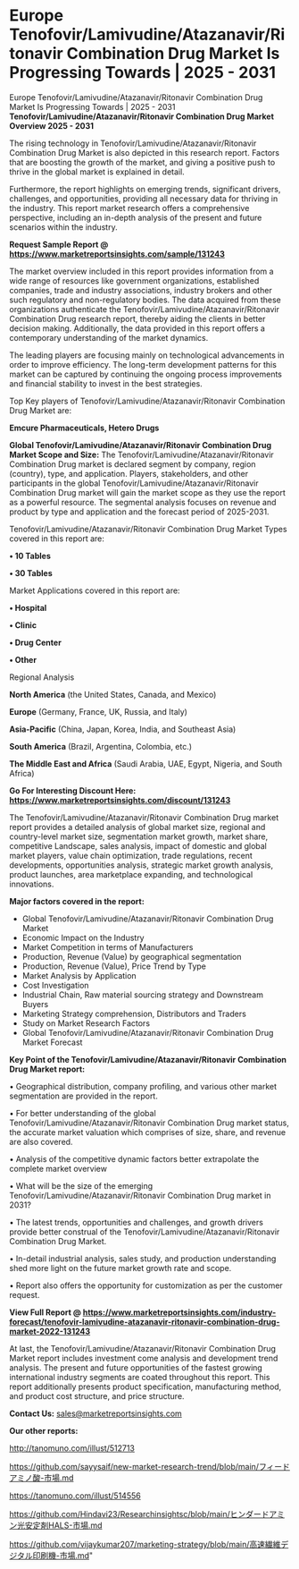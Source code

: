 # Europe Tenofovir/Lamivudine/Atazanavir/Ritonavir Combination Drug Market Is Progressing Towards | 2025 - 2031
Europe Tenofovir/Lamivudine/Atazanavir/Ritonavir Combination Drug Market Is Progressing Towards | 2025 - 2031
<Strong> Tenofovir/Lamivudine/Atazanavir/Ritonavir Combination Drug Market Overview 2025 - 2031</strong>

The rising technology in Tenofovir/Lamivudine/Atazanavir/Ritonavir Combination Drug Market is also depicted in this research report. Factors that are boosting the growth of the market, and giving a positive push to thrive in the global market is explained in detail.

Furthermore, the report highlights on emerging trends, significant drivers, challenges, and opportunities, providing all necessary data for thriving in the industry. This report market research offers a comprehensive perspective, including an in-depth analysis of the present and future scenarios within the industry.

<strong>Request Sample Report @ <a href=https://www.marketreportsinsights.com/sample/131243>https://www.marketreportsinsights.com/sample/131243</a></strong>

The market overview included in this report provides information from a wide range of resources like government organizations, established companies, trade and industry associations, industry brokers and other such regulatory and non-regulatory bodies. The data acquired from these organizations authenticate the Tenofovir/Lamivudine/Atazanavir/Ritonavir Combination Drug research report, thereby aiding the clients in better decision making. Additionally, the data provided in this report offers a contemporary understanding of the market dynamics.

The leading players are focusing mainly on technological advancements in order to improve efficiency. The long-term development patterns for this market can be captured by continuing the ongoing process improvements and financial stability to invest in the best strategies.

Top Key players of Tenofovir/Lamivudine/Atazanavir/Ritonavir Combination Drug Market are:

<strong>Emcure Pharmaceuticals, Hetero Drugs</strong>

<strong><b>Global Tenofovir/Lamivudine/Atazanavir/Ritonavir Combination Drug Market Scope and Size:</b></strong>
The Tenofovir/Lamivudine/Atazanavir/Ritonavir Combination Drug market is declared segment by company, region (country), type, and application. Players, stakeholders, and other participants in the global Tenofovir/Lamivudine/Atazanavir/Ritonavir Combination Drug market will gain the market scope as they use the report as a powerful resource. The segmental analysis focuses on revenue and product by type and application and the forecast period of 2025-2031.

Tenofovir/Lamivudine/Atazanavir/Ritonavir Combination Drug Market Types covered in this report are:

<strong>• 10 Tables

• 30 Tables</strong>

Market Applications covered in this report are:

<strong>• Hospital

• Clinic

• Drug Center

• Other</strong> 

Regional Analysis

<strong>North America</strong> (the United States, Canada, and Mexico)

<strong>Europe</strong> (Germany, France, UK, Russia, and Italy)

<strong>Asia-Pacific</strong> (China, Japan, Korea, India, and Southeast Asia)

<strong>South America</strong> (Brazil, Argentina, Colombia, etc.)

<strong>The Middle East and Africa</strong> (Saudi Arabia, UAE, Egypt, Nigeria, and South Africa)

<strong>Go For Interesting Discount Here: <a href=https://www.marketreportsinsights.com/discount/131243>https://www.marketreportsinsights.com/discount/131243</a></strong>

The Tenofovir/Lamivudine/Atazanavir/Ritonavir Combination Drug market report provides a detailed analysis of global market size, regional and country-level market size, segmentation market growth, market share, competitive Landscape, sales analysis, impact of domestic and global market players, value chain optimization, trade regulations, recent developments, opportunities analysis, strategic market growth analysis, product launches, area marketplace expanding, and technological innovations.

<strong><b>Major factors covered in the report:</b></strong>
<ul>
  <li>Global Tenofovir/Lamivudine/Atazanavir/Ritonavir Combination Drug Market </li>
  <li>Economic Impact on the Industry</li>
  <li>Market Competition in terms of Manufacturers</li>
  <li>Production, Revenue (Value) by geographical segmentation</li>
  <li>Production, Revenue (Value), Price Trend by Type</li>
  <li>Market Analysis by Application</li>
  <li>Cost Investigation</li>
  <li>Industrial Chain, Raw material sourcing strategy and Downstream Buyers</li>
  <li>Marketing Strategy comprehension, Distributors and Traders</li>
  <li>Study on Market Research Factors</li>
  <li>Global Tenofovir/Lamivudine/Atazanavir/Ritonavir Combination Drug Market Forecast</li>
</ul>

<strong><b>Key Point of the Tenofovir/Lamivudine/Atazanavir/Ritonavir Combination Drug Market report:</b></strong>

• Geographical distribution, company profiling, and various other market segmentation are provided in the report.

• For better understanding of the global Tenofovir/Lamivudine/Atazanavir/Ritonavir Combination Drug market status, the accurate market valuation which comprises of size, share, and revenue are also covered.

• Analysis of the competitive dynamic factors better extrapolate the complete market overview

• What will be the size of the emerging Tenofovir/Lamivudine/Atazanavir/Ritonavir Combination Drug market in 2031?

• The latest trends, opportunities and challenges, and growth drivers provide better construal of the Tenofovir/Lamivudine/Atazanavir/Ritonavir Combination Drug Market.

• In-detail industrial analysis, sales study, and production understanding shed more light on the future market growth rate and scope.

• Report also offers the opportunity for customization as per the customer request.

<strong><b>View Full Report @ <a href=https://www.marketreportsinsights.com/industry-forecast/tenofovir-lamivudine-atazanavir-ritonavir-combination-drug-market-2022-131243>https://www.marketreportsinsights.com/industry-forecast/tenofovir-lamivudine-atazanavir-ritonavir-combination-drug-market-2022-131243</a></b></strong>


At last, the Tenofovir/Lamivudine/Atazanavir/Ritonavir Combination Drug Market report includes investment come analysis and development trend analysis. The present and future opportunities of the fastest growing international industry segments are coated throughout this report. This report additionally presents product specification, manufacturing method, and product cost structure, and price structure.

<strong>Contact Us:</strong>
sales@marketreportsinsights.com

<strong>Our other reports:</strong>

<a href=http://tanomuno.com/illust/512713>http://tanomuno.com/illust/512713</a>

<a href=https://github.com/sayysaif/new-market-research-trend/blob/main/フィードアミノ酸-市場.md>https://github.com/sayysaif/new-market-research-trend/blob/main/フィードアミノ酸-市場.md</a>

<a href=https://tanomuno.com/illust/514556>https://tanomuno.com/illust/514556</a>

<a href=https://github.com/Hindavi23/Researchinsightsc/blob/main/ヒンダードアミン光安定剤HALS-市場.md>https://github.com/Hindavi23/Researchinsightsc/blob/main/ヒンダードアミン光安定剤HALS-市場.md</a>

<a href=https://github.com/vijaykumar207/marketing-strategy/blob/main/高速繊維デジタル印刷機-市場.md>https://github.com/vijaykumar207/marketing-strategy/blob/main/高速繊維デジタル印刷機-市場.md</a>"
